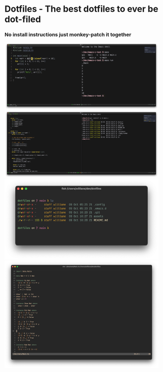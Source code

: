 # Dotfiles - The best dotfiles to ever be dot-filed

### No install instructions just monkey-patch it together

![demo](assets/demo.png)
![c-demo](assets/c-demo.png)
![fish-demo](assets/fish-demo.png)
![nvim-demo](assets/nvim-demo.png)
